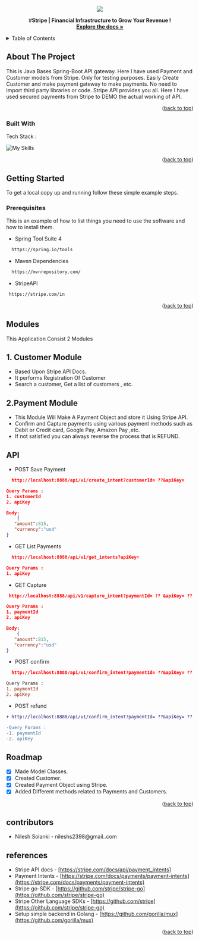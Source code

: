 

<a name="readme-top"></a> 

<!-- PROJECT SHIELDS -->

<p align="center">
  <img src="![social](https://github.com/nileshs23/PortOneAssignment/assets/53571060/dffa5a8d-d4c4-4b9e-aa60-dcf5aed0527a)" />
</p>

  <p align="center">
    #<strong>Stripe | Financial Infrastructure to Grow Your Revenue  !</strong>
    <br />
    <a href="https://github.com/nileshs23"><strong>Explore the docs »</strong></a>
    <br />
  </p>
</div>



<!-- TABLE OF CONTENTS -->
<details>
  <summary>Table of Contents</summary>
  <ol>
    <li>
      <a href="#about-the-project">About The Project</a>
      <ul>
        <li><a href="#built-with">Built With</a></li>
      </ul>
    </li>
    <li>
      <a href="#getting-started">Getting Started</a>
      <ul>
        <li><a href="#prerequisites">Prerequisites</a></li>
        <li><a href="#installation">Installation</a></li>
      </ul>
    </li>
    <li><a href="#modules">Modules</a></li>
    <li><a href="#API">API</a></li>
    <li><a href="#roadmap">Roadmap</a></li>
    <li><a href="#contributors">Contributors</a></li>
    <li><a href="#references">References</a></li>
  </ol>
</details>



<!-- ABOUT THE PROJECT -->
## About The Project

This is Java Bases Spring-Boot API gateway. Here I have used Payment and Customer models from Stripe. Only for testing purposes. 
Easily Create Customer and make payment gateway to make payments. No need to import third party libraries or code. Stripe API provides you all. Here I have used secured payments from Stripe to DEMO the actual working of API.

<p align="right">(<a href="#readme-top">back to top</a>)</p>



### Built With

Tech Stack :

![My Skills](https://skillicons.dev/icons?i=java,spring,maven,github,git,vscode&theme=light)
<p align="right">(<a href="#readme-top">back to top</a>)</p>



<!-- GETTING STARTED -->
## Getting Started

To get a local copy up and running follow these simple example steps.

### Prerequisites

This is an example of how to list things you need to use the software and how to install them.
  
  * Spring Tool Suite 4

 ```sh
   https://spring.io/tools
   ```
  
   * Maven Dependencies

 ```sh
   https://mvnrepository.com/
   ```
   
   * StripeAPI 

 ```sh
  https://stripe.com/in
   ```

<p align="right">(<a href="#readme-top">back to top</a>)</p>

<!-- USAGE EXAMPLES -->
## Modules
This Application Consist 2 Modules

## 1. Customer Module

- Based Upon Stripe API Docs.
- It performs Registration Of Customer
- Search a customer, Get a list of customers , etc.
  
## 2.Payment Module
- This Module Will Make A Payment Object and store it Using Stripe API.
- Confirm and Capture payments using various payment methods such as Debit or Credit card, Google Pay, Amazon Pay ,etc.
- If not satisfied you can always reverse the process that is REFUND.


<!-- API -->
## API
  
   * POST Save Payment
 ```json
   http://localhost:8888/api/v1/create_intent?customerId= ??&apiKey=
   ```
 ```json
 Query Params :
 1. customerId
 2. apiKey
 
 Body:
     {
    "amount":815,
    "currency":"usd"
}
   ```
  
   * GET List Payments

 ```json
   http://localhost:8888/api/v1/get_intents?apiKey=
   ```
 ```json
 Query Params :
 1. apiKey
   ```
   * GET Capture

 ```json
  http://localhost:8888/api/v1/capture_intent?paymentId= ?? &apiKey= ??
   ```
 ```json
 Query Params :
 1. paymentId
 2. apiKey
 
 Body:
     {
    "amount":815,
    "currency":"usd"
}
   ```
* POST confirm

 ```json
   http://localhost:8888/api/v1/confirm_intent?paymentId= ??&apiKey= ??
   ```
 ```diff
 Query Params :
 1. paymentId
 2. apiKey
   ```
 
   * POST refund

 ```diff
 + http://localhost:8888/api/v1/confirm_intent?paymentId= ??&apiKey= ??
   ```
 ```diff
 -Query Params :
 -1. paymentId
 -2. apiKey
   ````

<!-- ROADMAP -->
## Roadmap

- [x] Made Model Classes.
- [x] Created Customer.
- [x] Created Payment Object using Stripe.
- [x]  Added Different methods related to Payments and Customers.

<p align="right">(<a href="#readme-top">back to top</a>)</p>

<!-- Contributors -->
## contributors
* Nilesh Solanki - nileshs2398@gmail..com

<!--References -->
## references
*  Stripe API docs - [](https://stripe.com/docs/api) [https://stripe.com/docs/api/payment_intents]
* Payment Intents - [https://stripe.com/docs/payments/payment-intents](https://stripe.com/docs/payments/payment-intents)
* Stripe go-SDK - [https://github.com/stripe/stripe-go](https://github.com/stripe/stripe-go)
*  Stripe Other Language SDKs - [https://github.com/stripe](https://github.com/stripe/stripe-go)
* Setup simple backend in Golang - [https://github.com/gorilla/mux](https://github.com/gorilla/mux)

<p align="right">(<a href="#readme-top">back to top</a>)</p>
